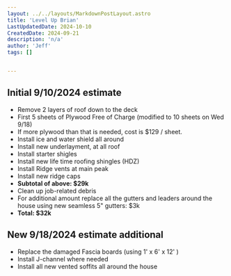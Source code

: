 ```yaml
---
layout: ../../layouts/MarkdownPostLayout.astro
title: 'Level Up Brian'
LastUpdatedDate: 2024-10-10
CreatedDate: 2024-09-21
description: 'n/a'
author: 'Jeff'
tags: []


---
```


## Initial 9/10/2024 estimate
* Remove 2 layers of roof down to the deck
* First 5 sheets of Plywood Free of Charge (modified to 10 sheets on Wed 9/18)
* If more plywood than that is needed, cost is $129 / sheet.
* Install ice and water shield all around
* Install new underlayment, at all roof
* Install starter shigles
* Install new life time roofing shingles (HDZ)
* Install Ridge vents at main peak
* Install new ridge caps
* **Subtotal of above: $29k**
* Clean up job-related debris
* For additional amount replace all the gutters and leaders around the house using new seamless 5" gutters: $3k
* **Total: $32k**


## New 9/18/2024 estimate additional
* Replace the damaged Fascia boards (using 1' x 6' x 12' )
* Install J-channel where needed
* Install all new vented soffits all around the house



